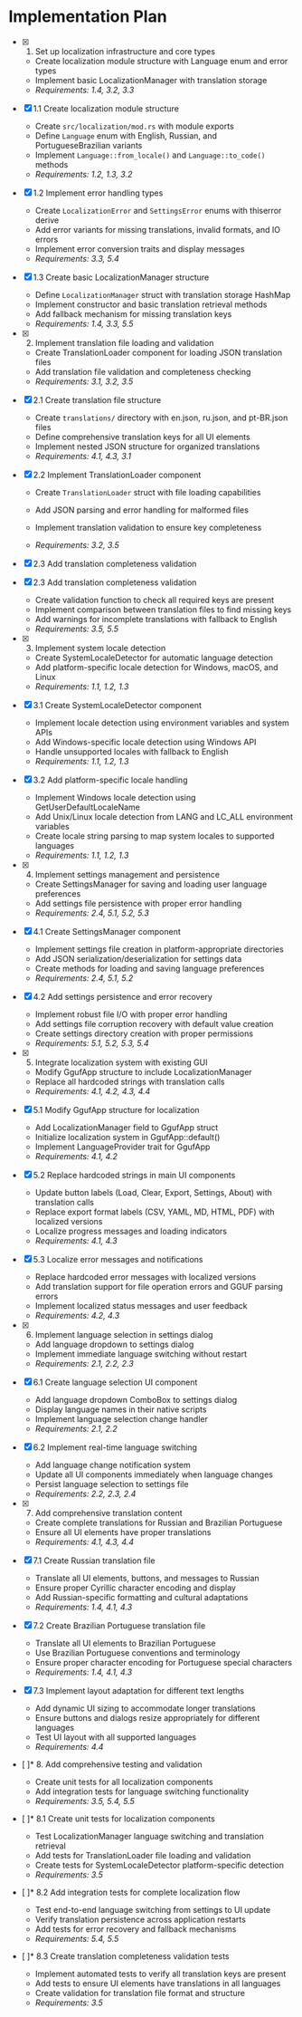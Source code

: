 # Implementation Plan

- [x] 1. Set up localization infrastructure and core types




  - Create localization module structure with Language enum and error types
  - Implement basic LocalizationManager with translation storage
  - _Requirements: 1.4, 3.2, 3.3_

- [x] 1.1 Create localization module structure


  - Create `src/localization/mod.rs` with module exports
  - Define `Language` enum with English, Russian, and PortugueseBrazilian variants
  - Implement `Language::from_locale()` and `Language::to_code()` methods
  - _Requirements: 1.2, 1.3, 3.2_

- [x] 1.2 Implement error handling types


  - Create `LocalizationError` and `SettingsError` enums with thiserror derive
  - Add error variants for missing translations, invalid formats, and IO errors
  - Implement error conversion traits and display messages
  - _Requirements: 3.3, 5.4_

- [x] 1.3 Create basic LocalizationManager structure


  - Define `LocalizationManager` struct with translation storage HashMap
  - Implement constructor and basic translation retrieval methods
  - Add fallback mechanism for missing translation keys
  - _Requirements: 1.4, 3.3, 5.5_

- [x] 2. Implement translation file loading and validation





  - Create TranslationLoader component for loading JSON translation files
  - Add translation file validation and completeness checking
  - _Requirements: 3.1, 3.2, 3.5_

- [x] 2.1 Create translation file structure


  - Create `translations/` directory with en.json, ru.json, and pt-BR.json files
  - Define comprehensive translation keys for all UI elements
  - Implement nested JSON structure for organized translations
  - _Requirements: 4.1, 4.3, 3.1_



- [x] 2.2 Implement TranslationLoader component




  - Create `TranslationLoader` struct with file loading capabilities
  - Add JSON parsing and error handling for malformed files
  - Implement translation validation to ensure key completeness


  - _Requirements: 3.2, 3.5_
- [x] 2.3 Add translation completeness validation




- [x] 2.3 Add translation completeness validation

  - Create validation function to check all required keys are present
  - Implement comparison between translation files to find missing keys
  - Add warnings for incomplete translations with fallback to English
  - _Requirements: 3.5, 5.5_

- [x] 3. Implement system locale detection




  - Create SystemLocaleDetector for automatic language detection
  - Add platform-specific locale detection for Windows, macOS, and Linux
  - _Requirements: 1.1, 1.2, 1.3_

- [x] 3.1 Create SystemLocaleDetector component


  - Implement locale detection using environment variables and system APIs
  - Add Windows-specific locale detection using Windows API
  - Handle unsupported locales with fallback to English
  - _Requirements: 1.1, 1.2, 1.3_



- [x] 3.2 Add platform-specific locale handling





  - Implement Windows locale detection using GetUserDefaultLocaleName
  - Add Unix/Linux locale detection from LANG and LC_ALL environment variables
  - Create locale string parsing to map system locales to supported languages
  - _Requirements: 1.1, 1.2, 1.3_

- [x] 4. Implement settings management and persistence




  - Create SettingsManager for saving and loading user language preferences
  - Add settings file persistence with proper error handling
  - _Requirements: 2.4, 5.1, 5.2, 5.3_

- [x] 4.1 Create SettingsManager component


  - Implement settings file creation in platform-appropriate directories
  - Add JSON serialization/deserialization for settings data
  - Create methods for loading and saving language preferences
  - _Requirements: 2.4, 5.1, 5.2_

- [x] 4.2 Add settings persistence and error recovery


  - Implement robust file I/O with proper error handling
  - Add settings file corruption recovery with default value creation
  - Create settings directory creation with proper permissions
  - _Requirements: 5.1, 5.2, 5.3, 5.4_

- [x] 5. Integrate localization system with existing GUI





  - Modify GgufApp structure to include LocalizationManager
  - Replace all hardcoded strings with translation calls
  - _Requirements: 4.1, 4.2, 4.3, 4.4_

- [x] 5.1 Modify GgufApp structure for localization


  - Add LocalizationManager field to GgufApp struct
  - Initialize localization system in GgufApp::default()
  - Implement LanguageProvider trait for GgufApp
  - _Requirements: 4.1, 4.2_

- [x] 5.2 Replace hardcoded strings in main UI components


  - Update button labels (Load, Clear, Export, Settings, About) with translation calls
  - Replace export format labels (CSV, YAML, MD, HTML, PDF) with localized versions
  - Localize progress messages and loading indicators
  - _Requirements: 4.1, 4.3_

- [x] 5.3 Localize error messages and notifications


  - Replace hardcoded error messages with localized versions
  - Add translation support for file operation errors and GGUF parsing errors
  - Implement localized status messages and user feedback
  - _Requirements: 4.2, 4.3_

- [x] 6. Implement language selection in settings dialog




  - Add language dropdown to settings dialog
  - Implement immediate language switching without restart
  - _Requirements: 2.1, 2.2, 2.3_

- [x] 6.1 Create language selection UI component


  - Add language dropdown ComboBox to settings dialog
  - Display language names in their native scripts
  - Implement language selection change handler
  - _Requirements: 2.1, 2.2_

- [x] 6.2 Implement real-time language switching


  - Add language change notification system
  - Update all UI components immediately when language changes
  - Persist language selection to settings file
  - _Requirements: 2.2, 2.3, 2.4_

- [x] 7. Add comprehensive translation content





  - Create complete translations for Russian and Brazilian Portuguese
  - Ensure all UI elements have proper translations
  - _Requirements: 4.1, 4.3, 4.4_

- [x] 7.1 Create Russian translation file


  - Translate all UI elements, buttons, and messages to Russian
  - Ensure proper Cyrillic character encoding and display
  - Add Russian-specific formatting and cultural adaptations
  - _Requirements: 1.4, 4.1, 4.3_

- [x] 7.2 Create Brazilian Portuguese translation file


  - Translate all UI elements to Brazilian Portuguese
  - Use Brazilian Portuguese conventions and terminology
  - Ensure proper character encoding for Portuguese special characters
  - _Requirements: 1.4, 4.1, 4.3_

- [x] 7.3 Implement layout adaptation for different text lengths



  - Add dynamic UI sizing to accommodate longer translations
  - Ensure buttons and dialogs resize appropriately for different languages
  - Test UI layout with all supported languages
  - _Requirements: 4.4_

- [ ]* 8. Add comprehensive testing and validation
  - Create unit tests for all localization components
  - Add integration tests for language switching functionality
  - _Requirements: 3.5, 5.4, 5.5_

- [ ]* 8.1 Create unit tests for localization components
  - Test LocalizationManager language switching and translation retrieval
  - Add tests for TranslationLoader file loading and validation
  - Create tests for SystemLocaleDetector platform-specific detection
  - _Requirements: 3.5_

- [ ]* 8.2 Add integration tests for complete localization flow
  - Test end-to-end language switching from settings to UI update
  - Verify translation persistence across application restarts
  - Add tests for error recovery and fallback mechanisms
  - _Requirements: 5.4, 5.5_

- [ ]* 8.3 Create translation completeness validation tests
  - Implement automated tests to verify all translation keys are present
  - Add tests to ensure UI elements have translations in all languages
  - Create validation for translation file format and structure
  - _Requirements: 3.5_